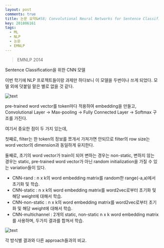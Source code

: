 ```yaml
---
layout: post
comments: true
title: 논문 요약&#58; Convolutional Neural Networks for Sentence Classification
key: 201806161
tags:
  - ML
  - NLP
  - 논문
  - EMNLP
---
```


> EMNLP 2014

Sentence Classification을 위한 CNN 모델

<!--more-->

이번 학기에 NLP 프로젝트들이랑 과제만 하다보니 이 모델을 두번이나 쓰게 되었다.
모델 외에 덧붙일 말은 별로 없을 것 같다.

![text](https://raw.githubusercontent.com/q0115643/my_blog/master/assets/images/paper-summary/YKim-EMNLP2014/model.png)

pre-trained word vector를 token마다 적용하여 embedding을 만들고, Convolutional Layer -> Max-pooling -> Fully Connected Layer -> Softmax 구조를 가진다.

여기서 중요한 점이 두 가지 있는데,

첫째로, filter는 한 token의 정보를 쪼개서 가져가면 안되므로 filter의 row size는 word vector의 dimension과 동일하게 유지한다.

둘째로, 초기의 word vector가 train이 되어 변하는 경우는 non-static, 변하지 않는 경우는 static, pre-trained word vector가 아닌 random initialization을 가질 수 있는 variation들이 있다.

- CNN-rand : n x k의 word embedding matrix를 random한 range(-a,a)에서 초기화 및 학습.
- CNN-static : n x k의 word embedding matrix를 word2vec로부터 초기화 및 해당 weight에 대해서 학습.
- CNN-non-static : n x k의 word embedding matrix를 word2vec로부터 초기화 및 해당 weight에 대해서 학습.
- CNN-multichannel : 2개의 static, non-static n x k word embedding matrix를 사용하며, 두가지 결과를 합쳐서 학습. 

![text](https://raw.githubusercontent.com/q0115643/my_blog/master/assets/images/paper-summary/YKim-EMNLP2014/result.png)

각 방식별 결과와 다른 approach들과의 비교.















